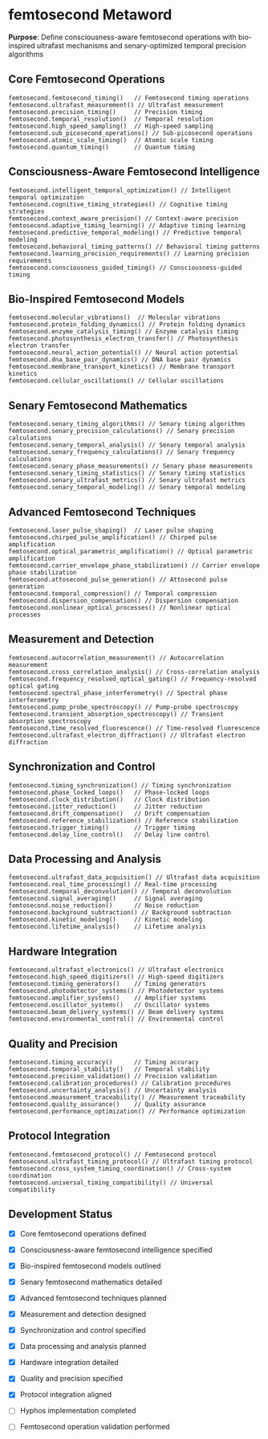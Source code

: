 # femtosecond Metaword

**Purpose**: Define consciousness-aware femtosecond operations with bio-inspired ultrafast mechanisms and senary-optimized temporal precision algorithms

## Core Femtosecond Operations

```hyphos
femtosecond.femtosecond_timing()   // Femtosecond timing operations
femtosecond.ultrafast_measurement() // Ultrafast measurement
femtosecond.precision_timing()     // Precision timing
femtosecond.temporal_resolution()  // Temporal resolution
femtosecond.high_speed_sampling()  // High-speed sampling
femtosecond.sub_picosecond_operations() // Sub-picosecond operations
femtosecond.atomic_scale_timing()  // Atomic scale timing
femtosecond.quantum_timing()       // Quantum timing
```

## Consciousness-Aware Femtosecond Intelligence

```hyphos
femtosecond.intelligent_temporal_optimization() // Intelligent temporal optimization
femtosecond.cognitive_timing_strategies() // Cognitive timing strategies
femtosecond.context_aware_precision() // Context-aware precision
femtosecond.adaptive_timing_learning() // Adaptive timing learning
femtosecond.predictive_temporal_modeling() // Predictive temporal modeling
femtosecond.behavioral_timing_patterns() // Behavioral timing patterns
femtosecond.learning_precision_requirements() // Learning precision requirements
femtosecond.consciousness_guided_timing() // Consciousness-guided timing
```

## Bio-Inspired Femtosecond Models

```hyphos
femtosecond.molecular_vibrations()  // Molecular vibrations
femtosecond.protein_folding_dynamics() // Protein folding dynamics
femtosecond.enzyme_catalysis_timing() // Enzyme catalysis timing
femtosecond.photosynthesis_electron_transfer() // Photosynthesis electron transfer
femtosecond.neural_action_potential() // Neural action potential
femtosecond.dna_base_pair_dynamics() // DNA base pair dynamics
femtosecond.membrane_transport_kinetics() // Membrane transport kinetics
femtosecond.cellular_oscillations() // Cellular oscillations
```

## Senary Femtosecond Mathematics

```hyphos
femtosecond.senary_timing_algorithms() // Senary timing algorithms
femtosecond.senary_precision_calculations() // Senary precision calculations
femtosecond.senary_temporal_analysis() // Senary temporal analysis
femtosecond.senary_frequency_calculations() // Senary frequency calculations
femtosecond.senary_phase_measurements() // Senary phase measurements
femtosecond.senary_timing_statistics() // Senary timing statistics
femtosecond.senary_ultrafast_metrics() // Senary ultrafast metrics
femtosecond.senary_temporal_modeling() // Senary temporal modeling
```

## Advanced Femtosecond Techniques

```hyphos
femtosecond.laser_pulse_shaping()  // Laser pulse shaping
femtosecond.chirped_pulse_amplification() // Chirped pulse amplification
femtosecond.optical_parametric_amplification() // Optical parametric amplification
femtosecond.carrier_envelope_phase_stabilization() // Carrier envelope phase stabilization
femtosecond.attosecond_pulse_generation() // Attosecond pulse generation
femtosecond.temporal_compression() // Temporal compression
femtosecond.dispersion_compensation() // Dispersion compensation
femtosecond.nonlinear_optical_processes() // Nonlinear optical processes
```

## Measurement and Detection

```hyphos
femtosecond.autocorrelation_measurement() // Autocorrelation measurement
femtosecond.cross_correlation_analysis() // Cross-correlation analysis
femtosecond.frequency_resolved_optical_gating() // Frequency-resolved optical gating
femtosecond.spectral_phase_interferometry() // Spectral phase interferometry
femtosecond.pump_probe_spectroscopy() // Pump-probe spectroscopy
femtosecond.transient_absorption_spectroscopy() // Transient absorption spectroscopy
femtosecond.time_resolved_fluorescence() // Time-resolved fluorescence
femtosecond.ultrafast_electron_diffraction() // Ultrafast electron diffraction
```

## Synchronization and Control

```hyphos
femtosecond.timing_synchronization() // Timing synchronization
femtosecond.phase_locked_loops()   // Phase-locked loops
femtosecond.clock_distribution()   // Clock distribution
femtosecond.jitter_reduction()     // Jitter reduction
femtosecond.drift_compensation()   // Drift compensation
femtosecond.reference_stabilization() // Reference stabilization
femtosecond.trigger_timing()       // Trigger timing
femtosecond.delay_line_control()   // Delay line control
```

## Data Processing and Analysis

```hyphos
femtosecond.ultrafast_data_acquisition() // Ultrafast data acquisition
femtosecond.real_time_processing() // Real-time processing
femtosecond.temporal_deconvolution() // Temporal deconvolution
femtosecond.signal_averaging()     // Signal averaging
femtosecond.noise_reduction()      // Noise reduction
femtosecond.background_subtraction() // Background subtraction
femtosecond.kinetic_modeling()     // Kinetic modeling
femtosecond.lifetime_analysis()    // Lifetime analysis
```

## Hardware Integration

```hyphos
femtosecond.ultrafast_electronics() // Ultrafast electronics
femtosecond.high_speed_digitizers() // High-speed digitizers
femtosecond.timing_generators()    // Timing generators
femtosecond.photodetector_systems() // Photodetector systems
femtosecond.amplifier_systems()    // Amplifier systems
femtosecond.oscillator_systems()   // Oscillator systems
femtosecond.beam_delivery_systems() // Beam delivery systems
femtosecond.environmental_control() // Environmental control
```

## Quality and Precision

```hyphos
femtosecond.timing_accuracy()      // Timing accuracy
femtosecond.temporal_stability()   // Temporal stability
femtosecond.precision_validation() // Precision validation
femtosecond.calibration_procedures() // Calibration procedures
femtosecond.uncertainty_analysis() // Uncertainty analysis
femtosecond.measurement_traceability() // Measurement traceability
femtosecond.quality_assurance()    // Quality assurance
femtosecond.performance_optimization() // Performance optimization
```

## Protocol Integration

```hyphos
femtosecond.femtosecond_protocol() // Femtosecond protocol
femtosecond.ultrafast_timing_protocol() // Ultrafast timing protocol
femtosecond.cross_system_timing_coordination() // Cross-system coordination
femtosecond.universal_timing_compatibility() // Universal compatibility
```

## Development Status

- [x] Core femtosecond operations defined
- [x] Consciousness-aware femtosecond intelligence specified
- [x] Bio-inspired femtosecond models outlined
- [x] Senary femtosecond mathematics detailed
- [x] Advanced femtosecond techniques planned
- [x] Measurement and detection designed
- [x] Synchronization and control specified
- [x] Data processing and analysis planned
- [x] Hardware integration detailed
- [x] Quality and precision specified
- [x] Protocol integration aligned
- [ ] Hyphos implementation completed
- [ ] Femtosecond operation validation performed

